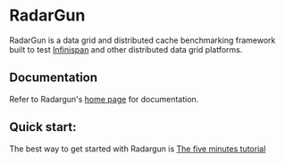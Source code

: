 # RadarGun
RadarGun is a data grid and distributed cache benchmarking framework built to test [Infinispan](http://www.infinispan.org) and other distributed data grid platforms.

## Documentation
Refer to Radargun's [home page](http://radargun.sourcefroge.net) for documentation.

## Quick start:
The best way to get started with Radargun is [The five minutes tutorial](https://github.com/radargun/radargun/wiki/Five-Minute-Tutorial)



